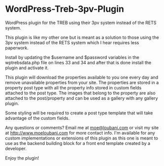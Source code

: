 # WordPress-Treb-3pv-Plugin
WordPress plugin for the TREB using their 3pv system instead of the RETS system.

This plugin is like my other one but is meant as a solution to those using the 3pv system instead of the RETS system which I hear requires less paperwork.

Install by updating the $username and $password variables in the wptrebsdata.php file on lines 33 and 34 and after that is done install the plugin and activate it.

This plugin will download the properties available to you one every day and remove unavailable properties from your site. The properties are stored in a property post type with all the property info stored in custom fields attached to the post type. The images that belong to the property are also attached to the post/property and can be used as a gallery with any gallery plugin.

Some styling will be required to create a post type template that will take advantage of the custom fields.

Any questions or comments? Email me at moe@loubani.com or visit my site at http://www.moeloubani.com for more contact info. I'm available for any custom implementations or extensions of this plugin as this one is meant to use as the backend building block for a front end template created by a developer.

Enjoy the plugin!
